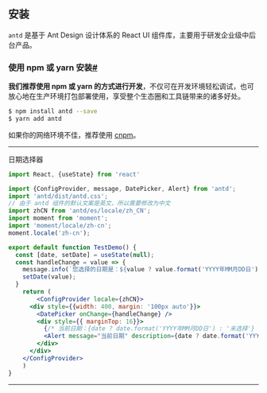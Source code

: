 ## 安装

`antd` 是基于 Ant Design 设计体系的 React UI 组件库，主要用于研发企业级中后台产品。

### 使用 npm 或 yarn 安装[#](https://ant.design/docs/react/introduce-cn#使用-npm-或-yarn-安装)

**我们推荐使用 npm 或 yarn 的方式进行开发**，不仅可在开发环境轻松调试，也可放心地在生产环境打包部署使用，享受整个生态圈和工具链带来的诸多好处。

```bash
$ npm install antd --save
$ yarn add antd
```

如果你的网络环境不佳，推荐使用 [cnpm](https://github.com/cnpm/cnpm)。



----

日期选择器

```jsx
import React, {useState} from 'react'

import {ConfigProvider, message, DatePicker, Alert} from 'antd';
import 'antd/dist/antd.css';
// 由于 antd 组件的默认文案是英文，所以需要修改为中文
import zhCN from 'antd/es/locale/zh_CN';
import moment from 'moment';
import 'moment/locale/zh-cn';
moment.locale('zh-cn');

export default function TestDemo() {
  const [date, setDate] = useState(null);
  const handleChange = value => {
    message.info(`您选择的日期是：${value ? value.format('YYYY年MM月DD日') : '未选择'}`);
    setDate(value);
  }
	return (
		<ConfigProvider locale={zhCN}>
      <div style={{width: 400, margin: '100px auto'}}>
        <DatePicker onChange={handleChange} />
        <div style={{ marginTop: 16}}>
          {/* 当前日期：{date ? date.format('YYYY年MM月DD日') : '未选择'} */}
          <Alert message="当前日期" description={date ? date.format('YYYY年MM月DD日') : '未选择'} />
        </div>
      </div>
    </ConfigProvider>
	)
}
```



----


